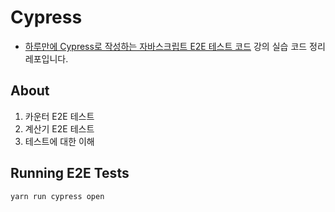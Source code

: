 # Cypress

- [하루만에 Cypress로 작성하는 자바스크립트 E2E 테스트 코드](https://www.inflearn.com/course/싸이프레스-테스트) 강의 실습 코드 정리 레포입니다.

## About

1. 카운터 E2E 테스트
2. 계산기 E2E 테스트
3. 테스트에 대한 이해

## Running E2E Tests

```
yarn run cypress open
```
